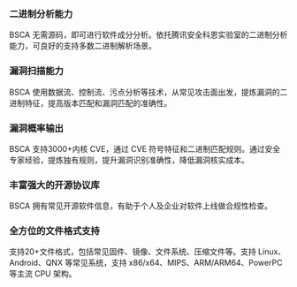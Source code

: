 ### 二进制分析能力
BSCA 无需源码，即可进行软件成分分析。依托腾讯安全科恩实验室的二进制分析能力，可良好的支持多数二进制解析场景。


### 漏洞扫描能力
BSCA 使用数据流、控制流、污点分析等技术，从常见攻击面出发，提炼漏洞的二进制特征，提高版本匹配和漏洞匹配的准确性。


### 漏洞概率输出
BSCA 支持3000+内核 CVE，通过 CVE 符号特征和二进制匹配规则。通过安全专家经验，提炼独有规则，提升漏洞识别准确性，降低漏洞核实成本。


### 丰富强大的开源协议库
BSCA 拥有常见开源软件信息，有助于个人及企业对软件上线做合规性检查。


### 全方位的文件格式支持
支持20+文件格式，包括常见固件、镜像、文件系统、压缩文件等。支持 Linux、Android、QNX 等常见系统，支持 x86/x64、MIPS、ARM/ARM64、PowerPC 等主流 CPU 架构。
